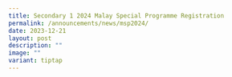 ```yaml
---
title: Secondary 1 2024 Malay Special Programme Registration
permalink: /announcements/news/msp2024/
date: 2023-12-21
layout: post
description: ""
image: ""
variant: tiptap
---
```


